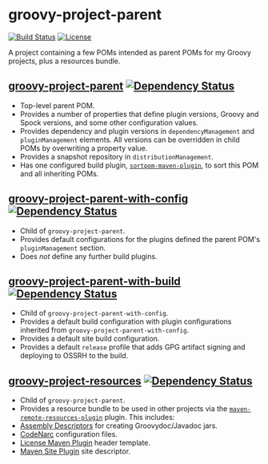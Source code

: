 # groovy-project-parent
[![Build Status](https://travis-ci.org/rvenutolo/groovy-project-parent.svg?branch=master)](https://travis-ci.org/rvenutolo/groovy-project-parent)
[![License](https://img.shields.io/hexpm/l/plug.svg)](https://www.apache.org/licenses/LICENSE-2.0)

A project containing a few POMs intended as parent POMs for my Groovy projects, plus a resources bundle.

## [groovy-project-parent](https://github.com/rvenutolo/groovy-project-parent/blob/master/pom.xml) [![Dependency Status](https://www.versioneye.com/user/projects/57c33b3712b526000ed5f3be/badge.svg)](https://www.versioneye.com/user/projects/57c33b3712b526000ed5f3be)

* Top-level parent POM.
* Provides a number of properties that define plugin versions, Groovy and Spock versions, and some other configuration values.
* Provides dependency and plugin versions in `dependencyManagement` and `pluginManagement` elements. All versions can be overridden in child POMs by overwriting a property value.
* Provides a snapshot repository in `distributionManagement`.
* Has one configured build plugin, [`sortpom-maven-plugin`](https://github.com/Ekryd/sortpom), to sort this POM and all inheriting POMs.

## [groovy-project-parent-with-config](https://github.com/rvenutolo/groovy-project-parent/blob/master/groovy-project-parent-with-config/pom.xml) [![Dependency Status](https://www.versioneye.com/user/projects/57c33bcb86473900106adabe/badge.svg)](https://www.versioneye.com/user/projects/57c33bcb86473900106adabe)

* Child of `groovy-project-parent`.
* Provides default configurations for the plugins defined the parent POM's `pluginManagement` section.
* Does _not_ define any further build plugins.

## [groovy-project-parent-with-build](https://github.com/rvenutolo/groovy-project-parent/blob/master/groovy-project-parent-with-config/groovy-project-parent-with-build/pom.xml) [![Dependency Status](https://www.versioneye.com/user/projects/57c33bd7864739000ec94b20/badge.svg)](https://www.versioneye.com/user/projects/57c33bd7864739000ec94b20)

* Child of `groovy-project-parent-with-config`.
* Provides a default build configuration with plugin configurations inherited from `groovy-project-parent-with-config`.
* Provides a default site build configuration.
* Provides a default `release` profile that adds GPG artifact signing and deploying to OSSRH to the build.

## [groovy-project-resources](https://github.com/rvenutolo/groovy-project-parent/blob/master/groovy-project-resources/src/main/resources) [![Dependency Status](https://www.versioneye.com/user/projects/57c33b6a8647390016589744/badge.svg)](https://www.versioneye.com/user/projects/57c33b6a8647390016589744)

* Child of `groovy-project-parent`.
* Provides a resource bundle to be used in other projects via the [`maven-remote-resources-plugin`](https://maven.apache.org/plugins/maven-remote-resources-plugin/) plugin. This includes:
 * [Assembly Descriptors](https://maven.apache.org/plugins/maven-assembly-plugin/assembly.html) for creating Groovydoc/Javadoc jars.
 * [CodeNarc](http://codenarc.sourceforge.net/) configuration files.
 * [License Maven Plugin](http://code.mycila.com/license-maven-plugin/) header template.
 * [Maven Site Plugin](https://maven.apache.org/plugins/maven-site-plugin/) site descriptor.
